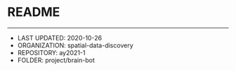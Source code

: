 # README
___
* LAST UPDATED: 2020-10-26
* ORGANIZATION: spatial-data-discovery
* REPOSITORY: ay2021-1
* FOLDER: project/brain-bot



